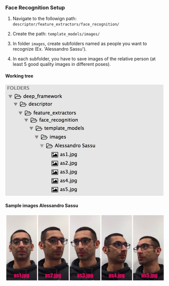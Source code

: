 
### Face Recognition Setup


1.  Navigate to the followign path: `descriptor/feature_extractors/face_recognition/`

2.  Create the path: `template_models/images/`

3.  In folder `images`, create subfolders named as people you want to recognize (Ex. 'Alessandro Sassu').

4.  In each subfolder, you have to save images of the relative person (at least 5 good quality images in different poses).

#### Working tree
![alt text](tree.jpg)

#### Sample images Alessandro Sassu
![alt text](as_sample.jpg)
